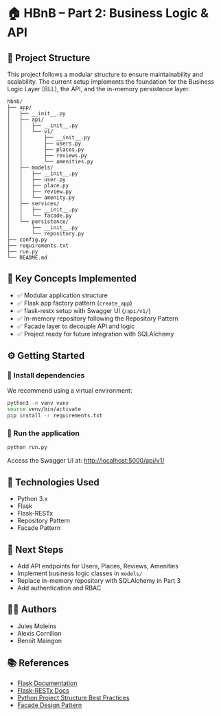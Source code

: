 # 🏠 HBnB – Part 2: Business Logic & API

## 📆 Project Structure

This project follows a modular structure to ensure maintainability and scalability. The current setup implements the foundation for the Business Logic Layer (BLL), the API, and the in-memory persistence layer.

```
hbnb/
├── app/
│   ├── __init__.py
│   ├── api/
│   │   ├── __init__.py
│   │   └── v1/
│   │       ├── __init__.py
│   │       ├── users.py
│   │       ├── places.py
│   │       ├── reviews.py
│   │       └── amenities.py
│   ├── models/
│   │   ├── __init__.py
│   │   ├── user.py
│   │   ├── place.py
│   │   ├── review.py
│   │   └── amenity.py
│   ├── services/
│   │   ├── __init__.py
│   │   └── facade.py
│   └── persistence/
│       ├── __init__.py
│       └── repository.py
├── config.py
├── requirements.txt
├── run.py
└── README.md
```

## 🧠 Key Concepts Implemented

* ✅ Modular application structure
* ✅ Flask app factory pattern (`create_app`)
* ✅ flask-restx setup with Swagger UI (`/api/v1/`)
* ✅ In-memory repository following the Repository Pattern
* ✅ Facade layer to decouple API and logic
* ✅ Project ready for future integration with SQLAlchemy

## ⚙️ Getting Started

### 🔹 Install dependencies

We recommend using a virtual environment:

```bash
python3 -m venv venv
source venv/bin/activate
pip install -r requirements.txt
```

### 🔹 Run the application

```bash
python run.py
```

Access the Swagger UI at:
[http://localhost:5000/api/v1/](http://localhost:5000/api/v1/)

## 🔧 Technologies Used

* Python 3.x
* Flask
* Flask-RESTx
* Repository Pattern
* Facade Pattern

## 🔮 Next Steps

* Add API endpoints for Users, Places, Reviews, Amenities
* Implement business logic classes in `models/`
* Replace in-memory repository with SQLAlchemy in Part 3
* Add authentication and RBAC

## 🧑‍💻 Authors

* Jules Moleins
* Alexis Cornillon
* Benoît Maingon

## 📚 References

* [Flask Documentation](https://flask.palletsprojects.com/)
* [Flask-RESTx Docs](https://flask-restx.readthedocs.io/)
* [Python Project Structure Best Practices](https://docs.python-guide.org/writing/structure/)
* [Facade Design Pattern](https://refactoring.guru/design-patterns/facade/python/example)
